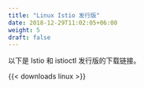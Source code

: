 ```yaml
---
title: "Linux Istio 发行版"
date: 2018-12-29T11:02:05+06:00
weight: 5
draft: false
---
```

以下是 Istio 和 istioctl 发行版的下载链接。

{{< downloads linux >}}

